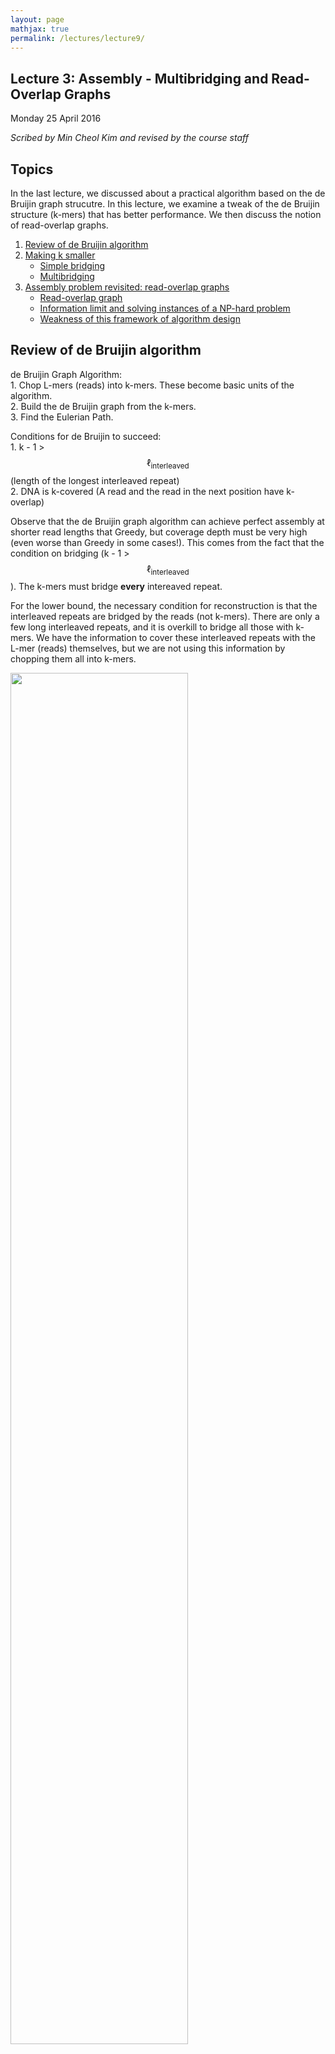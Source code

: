 ```yaml
---
layout: page
mathjax: true
permalink: /lectures/lecture9/
---
```

## Lecture 3: Assembly - Multibridging and Read-Overlap Graphs

Monday 25 April 2016

_Scribed by Min Cheol Kim and revised by the course staff_



## Topics

In the last lecture, we discussed about a practical algorithm based on the de Bruijin graph strucutre.
In this lecture, we examine a tweak of the de Bruijin structure (k-mers)
that has better performance. We then discuss the notion of read-overlap graphs.

1.	<a href='#review'>Review of de Bruijin algorithm</a>
2.	<a href='#multi'>Making k smaller</a>
    - <a href='#simple'>Simple bridging</a>
    - <a href='#triple'>Multibridging</a>
3. <a href='#readoverlap'>Assembly problem revisited: read-overlap graphs</a>
    - <a href='#read1'>Read-overlap graph</a>
    - <a href='#info'>Information limit and solving instances of a NP-hard problem</a>  
    - <a href='#weakness'>Weakness of this framework of algorithm design</a>  

## <a id='review'></a>Review of de Bruijin algorithm

de Bruijin Graph Algorithm:  
	1. Chop L-mers (reads) into k-mers. These become basic units of the algorithm.  
	2. Build the de Bruijin graph from the k-mers.  
	3. Find the Eulerian Path.

Conditions for de Bruijin to succeed:  
	1. k - 1 > $$\ell_{\text{interleaved}}$$ (length of the longest interleaved repeat)  
	2. DNA is k-covered (A read and the read in the next position have k-overlap)

Observe that the de Bruijin graph algorithm can achieve perfect assembly at shorter
read lengths that Greedy, but coverage depth must be very high (even worse than
Greedy in some cases!). This comes from the fact that the condition on bridging
(k - 1 > $$\ell_{\text{interleaved}}$$). The k-mers must bridge
**every** intereaved repeat.

For the lower bound, the necessary condition for reconstruction is that the interleaved repeats are bridged by the reads (not k-mers). There are only a few long interleaved repeats, and it is overkill to bridge all those with k-mers. We have the information to cover these interleaved repeats with the L-mer (reads) themselves, but we are not using this information by chopping them all into k-mers.

<div class="fig figcenter fighighlight">
  <img src="/assets/lecture8/Figure9.png" width="75%">
	<div class="figcaption">Lower bound from Lander-Waterman calculation, the read
	complexity necessary for the greedy algorithm and the
  de Bruijn graph algorithm to succeed (with probability \(1-\epsilon\)), and Ukkonen's
	lower bound for successful assembly (w. p. \(1-\epsilon\)).</div>
</div>


## <a id='multi'></a>Making k smaller

By taking advantage of the fact that we do not need to bridge **all** interleaved repeats with k-mers, we come up with modified versions of the de Bruijin algorithm. We set k  $$<< \ \ell_{\text{interleaved}}$$, and we do something special for the long interleaved repeats, which are few in numbers.

### <a id='simple'></a>Simple Bridging

The problem we had when k <= $$\ell_{\text{interleaved}}$$+ 1 was that, we have confusion when finding the Eulerian path when traversing through all the edges, as covered in the previous lecture (Refer to examples of de Bruijin graphs in Lecture 8). When multiple Eulerian paths exist, we cannot guarantee a correct reconstruction.

We can circumvent this problem by using the reads (L-mers) themselves to resolve the conflicts. In the figure below, with k < $$\ell_{\text{interleaved}}$$, there were two potential Eulerian paths, where one traverses the green segment first or the pink segment first.

<div class="fig figcenter fighighlight">
  <img src="/assets/lecture9/Figure1.png" width="90%">
	<div class="figcaption">Bridging read resolves one repeat and the unique Eulerian
path resolves the other.</div>
</div>

However, by incorporating the information in the bridging read, the we can reduce the number of Eulerian paths to one:  
	1. Find the bridging read on the graph, in this case on the top right.  
	2. Since we know that orange segment must follow the green segment, replicate the black node and create a separate path from green - black - orange.

Information from bridging reads simplify the graph.

At this point, our conditions for a successful assembly is as follows:  
	1. All interleaved repeats (except triple repeats) are singly bridged.  
	2. k > $$\ell_{\text{triple}}$$ (length of the longest triple repeat).

The performance of this algorithm is shown in the figure below. Note that even though this reduces the number of reads we need, it is still not as close to the lower bound as we hope. Can we do better?

<div class="fig figcenter fighighlight">
  <img src="/assets/lecture9/Figure2.png" width="75%">
	<div class="figcaption">Lower bound from Lander-Waterman calculation, the read
	complexity necessary for the greedy algorithm, the
  de Bruijn graph algorithm, and the SimpleBridging algorithm to succeed (with probability \(1-\epsilon\)), and Ukkonen's
	lower bound for successful assembly (w. p. \(1-\epsilon\)).</div>
</div>

### <a id='simple'></a>Multibridging

The algorithm we outlined above had k > $$\ell_{\text{triple}}$$ as a condition, which allowed us to ignore this case. Triple repeats are special in that, even when it is singly bridged, there is still ambiguity to the Eulerian path.

We can modify the algorithm further to get around the ambiguity. If the triple repeats are triple-bridged (meaning that every copy of the repeat has a bridging read), then we can separate the repeat node into three different distinct nodes that each connect to distinct adjacent nodes.

In the figure below, if we have three reads that each bridge a copy of the grey triple repeat, then we can resolve the conflicts.

<div class="fig figcenter fighighlight">
  <img src="/assets/lecture9/Figure3.png" width="90%">
	<div class="figcaption">If all three copies of a triple repeat are bridged,
  one can resolve them locally.</div>
</div>

With this in mind, our conditions for success then becomes [Bresler, Bresler, Tse, 2013](http://arxiv.org/abs/1301.0068):

1. Triple repeats are ALL bridged.
2. Interleaved repeats are singly bridged
3. Coverage


We also see that the performance of the multibridging algorithm is close to that of the lower bound.

<div class="fig figcenter fighighlight">
  <img src="/assets/lecture9/Figure4.png" width="75%">
	<div class="figcaption">Lower bound from Lander-Waterman calculation, the read
	complexity necessary for the greedy algorithm, the
  de Bruijn graph algorithm, the SimpleBridging algorithm, and the MultiBridging algorithm to succeed (with probability \(1-\epsilon\)), and Ukkonen's
	lower bound for successful assembly (w. p. \(1-\epsilon\)).</div>
</div>

## <a id='readoverlap'></a>Assembly problem revisited: read-overlap graphs

So far we have looked at versions of the algorithm called the de Bruijin algorithm. This algorithm essentially takes these long reads and chops them up into shorter, k-mers. Then we realize that the k-mers do not contain enough information, and we bring back some of the important repeats to resolve conflicts.

This seems like a strage paradigm, since the reads are the ones that contain all the information to begin with. A more natural class of algorithm is called the read-overlap algorithm, which is actually the original approach to assembly.

### <a id='read1'></a>Read-overlap graphs

Instead of thinking about k-mers, we should think about reads themselves. Using this idea, we reconstruct a graph where all the nodes of the graph are reads, without any k-mer transformation. Then, we connect them by edge. Each edge measures the amount of overlap that each read has with each other. The number on each edge is the amount of extension that one would get by putting the reads together.

For example, if you have two reads ACGCA and CGCAT, you would get an extension of 1 (overlap of 4) when the reads are put together to form ACGCAT. An example of such a read-length graph is shown below.

<div class="fig figcenter fighighlight">
  <img src="/assets/lecture9/Figure5.png" width="75%">
	<div class="figcaption">A read overlap graph contains the  original sequence
  as a hamiltonian path.</div>
</div>

This in some sense, this is the most natural representation of an assembly problem. The assembly problem then becomes taking a path that goes through every single node in the graph, while also minimizing the sum of the weights (maximize the overlap).

This path is called the Generalized Hamiltonian Path, a path that visits every node at least once, while maintaining the minimum sum of weights. We may need to visit a node multiple times due to repeats.

It turns out that this problem is NP-hard. This is one of the main motivation for solving the de Bruijin graph.

### <a id='info'></a>Information limit and solving instances of a NP-hard problem

With some of the insights gathered on the problem, we can try to get enough structure to "solve" this instances of this problem, that is in general NP-hard problem.

Let us see what the most basic algorithm does in terms of the read-overlap graph - the Greedy algorithm. The greedy algorithm essentially picks the largest overlap, and never worry about the other overlaps, and maintains only that one edge. This vastly simplifies the graph, with only one outgoing edge from each node.

Greedy's pitfall is that when the true path visits a node twice, it will fail. This is an oversimplification of the generalized Hamiltonian path problem.

Going back to our performance figure, we see that the Greedy algorithm lives in the red region, where the read length is long enough to cover **all** repeats. That leaves the blue region, where reconstruction is still possible but we may need to visit the nodes more than once.

<div class="fig figcenter fighighlight">
  <img src="/assets/lecture9/Figure6.png" width="75%">
	<div class="figcaption">Information limits in the read-overlap graph framework.</div>
</div>

Then we ask ourselves, do we need to visit a node more than 2 times? This refers to an unbridged triple repeat situation, in which reconstruction is not possible anyway. In the figure below, we notice that either the blue or red path is possible.

<div class="fig figcenter fighighlight">
  <img src="/assets/lecture9/Figure7.png" width="75%">
	<div class="figcaption">This shows that we can not visit a read more than two reads unless
  a triple repeat is not bridged.</div>
</div>

The information analysis shows us that the Greedy is an oversimplification, but we do not need to visit a node more than twice; this stands on the left of the lower bound (figure below). We need an algorithm that visits each node no more than twice.

<div class="fig figcenter fighighlight">
  <img src="/assets/lecture9/Figure8.png" width="75%">
	<div class="figcaption"> The use of "Not-so-greedy" to achieve theoretic limits.</div>
</div>

This algorithm is called the "Not-so-greedy" algorithm that keeps exactly two best extensions for each node, and throws away all else. The complexity is linear with the number of reads. In the green region, we can overcome the NP-hardness of the Hamiltonian problem.

### <a id='weakness'></a>Weakness of this framework of algorithm design

We note that the design of algorithms like Not-so-greedy (which are
optimal theoretically) are designed assuming that the genome can be assembled completely. These are
useful when we have where one does not bridge repeats, but bridges all interleaved
repeats. In practice, there are few such data-sets. Here, one usually is in regimes where either all repeats are bridged
(for example the [Pacbio _E. coli_ data-set](https://github.com/PacificBiosciences/DevNet/wiki/E.-coli-Bacterial-Assembly)),
or even interleaved repeats are not bridged (for example the
[Pacbio human chromosome 1 data-set](https://github.com/PacificBiosciences/DevNet/wiki/H_sapiens_54x_release)).
This makes algorithms like Not-so-greedy to be of limited appeal in practice.  

Thus practically in the Read-Overlap graph framework, the greedy algorithm, and
algorithms like [string graph](http://bioinformatics.oxfordjournals.org/content/21/suppl_2/ii79.abstract)
still rule the roost currently.
